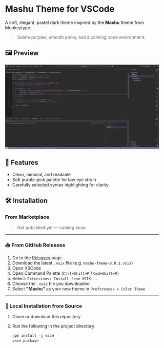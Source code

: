 # Mashu Theme for VSCode

A soft, elegant, pastel dark theme inspired by the **Mashu** theme from Monkeytype.

> Subtle purples, smooth pinks, and a calming code environment.

## 🖼️ Preview

![Preview Screenshot](assets/image.png)

## 🎨 Features

- Clean, minimal, and readable
- Soft purple-pink palette for low eye strain
- Carefully selected syntax highlighting for clarity

## 🛠️ Installation

### From Marketplace

> Not published yet — coming soon.

---

### 📥 From GitHub Releases

1. Go to the [Releases](https://github.com/exdarku/mashu-theme/releases) page.
2. Download the latest `.vsix` file (e.g. `mashu-theme-0.0.1.vsix`)
3. Open VSCode
4. Open Command Palette (`Ctrl+Shift+P` / `Cmd+Shift+P`)
5. Select: `Extensions: Install from VSIX...`
6. Choose the `.vsix` file you downloaded
7. Select **"Mashu"** as your new theme in `Preferences > Color Theme`

---

### 🧪 Local Installation from Source

1. Clone or download this repository
2. Run the following in the project directory:

   ```bash
   npm install -g vsce
   vsce package
